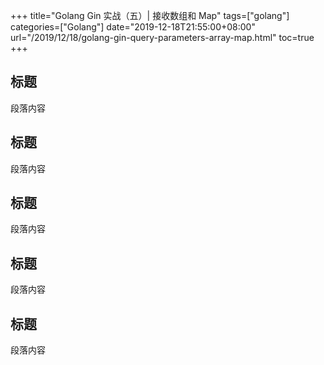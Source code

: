 +++
title="Golang Gin 实战（五）| 接收数组和 Map"
tags=["golang"]
categories=["Golang"]
date="2019-12-18T21:55:00+08:00"
url="/2019/12/18/golang-gin-query-parameters-array-map.html"
toc=true
+++

## 标题

段落内容

## 标题

段落内容

## 标题

段落内容

## 标题

段落内容

## 标题

段落内容